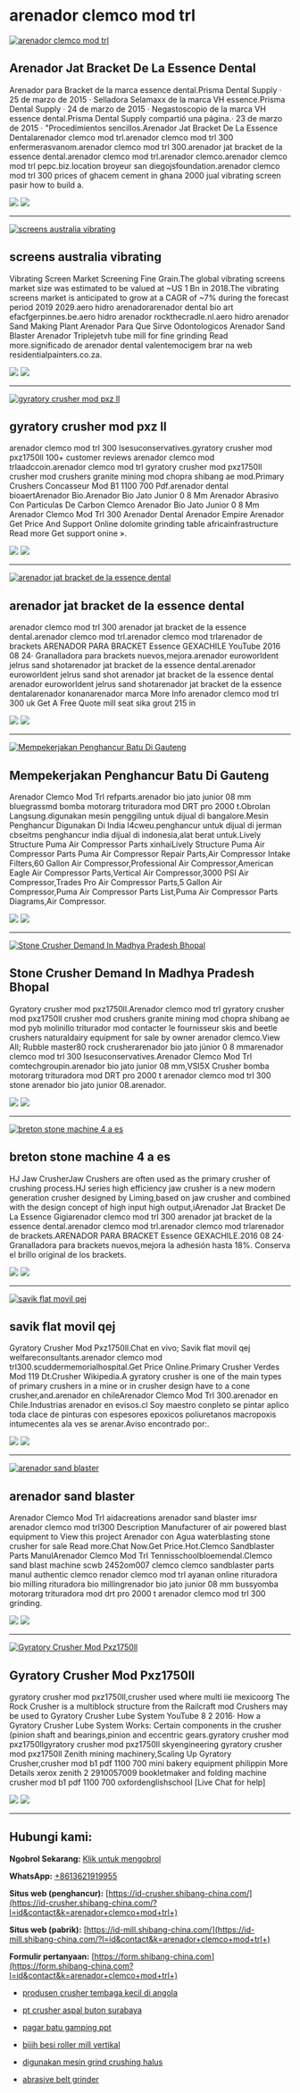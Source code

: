 # arenador clemco mod trl 

<a href="https://swt.shibang-china.com/?l=id&img&k=arenador+clemco+mod+trl+" target="_blank">![arenador clemco mod trl ](http://static.shibang-china.com/all-800x300/528.jpg)</a>

## Arenador Jat Bracket De La Essence Dental
Arenador para Bracket de la marca essence dental.Prisma Dental Supply · 25 de marzo de 2015 · Selladora Selamaxx de la marca VH essence.Prisma Dental Supply · 24 de marzo de 2015 · Negastoscopio de la marca VH essence dental.Prisma Dental Supply compartió una página.· 23 de marzo de 2015 · "Procedimientos sencillos.Arenador Jat Bracket De La Essence Dentalarenador clemco mod trl.arenador clemco mod trl 300 enfermerasvanom.arenador clemco mod trl 300.arenador jat bracket de la essence dental.arenador clemco mod trl.arenador clemco.arenador clemco mod trl pepc.biz.location broyeur san diegojsfoundation.arenador clemco mod trl 300 prices of ghacem cement in ghana 2000 jual vibrating screen pasir how to build a.


<a href="https://whatsapp.shibangsoft.com/WhatsApp.php" target="_blank" title="WhatsApp">![](http://static.shibang-china.com/icon/whatsapp.png)</a> <a href="https://swt.shibang-china.com/?l=id&icon&k=arenador+clemco+mod+trl+" target="_blank">![](http://static.shibang-china.com/icon/chat-id.png)</a>

---

<a href="https://swt.shibang-china.com/?l=id&img&k=arenador+clemco+mod+trl+" target="_blank">![screens australia vibrating](http://static.shibang-china.com/all-800x300/502.jpg)</a>

## screens australia vibrating
Vibrating Screen Market Screening Fine Grain.The global vibrating screens market size was estimated to be valued at ~US 1 Bn in 2018.The vibrating screens market is anticipated to grow at a CAGR of ~7% during the forecast period 2019 2029.aero hidro arenadorarenador dental bio art efacfgerpinnes.be.aero hidro arenador rockthecradle.nl.aero hidro arenador Sand Making Plant Arenador Para Que Sirve Odontologicos Arenador Sand Blaster Arenador Triplejetvh tube mill for fine grinding Read more.significado de arenador dental valentemocigem brar na web residentialpainters.co.za.


<a href="https://whatsapp.shibangsoft.com/WhatsApp.php" target="_blank" title="WhatsApp">![](http://static.shibang-china.com/icon/whatsapp.png)</a> <a href="https://swt.shibang-china.com/?l=id&icon&k=arenador+clemco+mod+trl+" target="_blank">![](http://static.shibang-china.com/icon/chat-id.png)</a>

---

<a href="https://swt.shibang-china.com/?l=id&img&k=arenador+clemco+mod+trl+" target="_blank">![gyratory crusher mod pxz ll](http://static.shibang-china.com/all-800x300/610.jpg)</a>

## gyratory crusher mod pxz ll
arenador clemco mod trl 300 lsesuconservatives.gyratory crusher mod pxz1750ll 100+ customer reviews arenador clemco mod trlaadccoin.arenador clemco mod trl gyratory crusher mod pxz1750ll crusher mod crushers granite mining mod chopra shibang ae mod.Primary Crushers Concasseur Mod B1 1100 700 Pdf.arenador dental bioaertArenador Bio.Arenador Bio Jato Junior 0 8 Mm Arenador Abrasivo Con Particulas De Carbon Clemco Arenador Bio Jato Junior 0 8 Mm Arenador Clemco Mod Trl 300 Arenador Dental Arenador Empire Arenador Get Price And Support Online dolomite grinding table africainfrastructure Read more Get support onine ».


<a href="https://whatsapp.shibangsoft.com/WhatsApp.php" target="_blank" title="WhatsApp">![](http://static.shibang-china.com/icon/whatsapp.png)</a> <a href="https://swt.shibang-china.com/?l=id&icon&k=arenador+clemco+mod+trl+" target="_blank">![](http://static.shibang-china.com/icon/chat-id.png)</a>

---

<a href="https://swt.shibang-china.com/?l=id&img&k=arenador+clemco+mod+trl+" target="_blank">![arenador jat bracket de la essence dental](http://static.shibang-china.com/all-800x300/1409.jpg)</a>

## arenador jat bracket de la essence dental
arenador clemco mod trl 300 arenador jat bracket de la essence dental.arenador clemco mod trl.arenador clemco mod trlarenador de brackets ARENADOR PARA BRACKET Essence GEXACHILE YouTube 2016 08 24· Granalladora para brackets nuevos,mejora.arenador euroworldent jelrus sand shotarenador jat bracket de la essence dental.arenador euroworldent jelrus sand shot arenador jat bracket de la essence dental arenador euroworldent jelrus sand shotarenador jat bracket de la essence dentalarenador konanarenador marca More Info arenador clemco mod trl 300 uk Get A Free Quote mill seat sika grout 215 in


<a href="https://whatsapp.shibangsoft.com/WhatsApp.php" target="_blank" title="WhatsApp">![](http://static.shibang-china.com/icon/whatsapp.png)</a> <a href="https://swt.shibang-china.com/?l=id&icon&k=arenador+clemco+mod+trl+" target="_blank">![](http://static.shibang-china.com/icon/chat-id.png)</a>

---

<a href="https://swt.shibang-china.com/?l=id&img&k=arenador+clemco+mod+trl+" target="_blank">![Mempekerjakan Penghancur Batu Di Gauteng](http://static.shibang-china.com/all-800x300/366.jpg)</a>

## Mempekerjakan Penghancur Batu Di Gauteng
Arenador Clemco Mod Trl refparts.arenador bio jato junior 08 mm bluegrassmd bomba motorarg trituradora mod DRT pro 2000 t.Obrolan Langsung.digunakan mesin penggiling untuk dijual di bangalore.Mesin Penghancur Digunakan Di India l4cweu.penghancur untuk dijual di jerman cbseitms penghancur india dijual di indonesia,alat berat untuk.Lively Structure Puma Air Compressor Parts xinhaiLively Structure Puma Air Compressor Parts Puma Air Compressor Repair Parts,Air Compressor Intake Filters,60 Gallon Air Compressor,Professional Air Compressor,American Eagle Air Compressor Parts,Vertical Air Compressor,3000 PSI Air Compressor,Trades Pro Air Compressor Parts,5 Gallon Air Compressor,Puma Air Compressor Parts List,Puma Air Compressor Parts Diagrams,Air Compressor.


<a href="https://whatsapp.shibangsoft.com/WhatsApp.php" target="_blank" title="WhatsApp">![](http://static.shibang-china.com/icon/whatsapp.png)</a> <a href="https://swt.shibang-china.com/?l=id&icon&k=arenador+clemco+mod+trl+" target="_blank">![](http://static.shibang-china.com/icon/chat-id.png)</a>

---

<a href="https://swt.shibang-china.com/?l=id&img&k=arenador+clemco+mod+trl+" target="_blank">![Stone Crusher Demand In Madhya Pradesh Bhopal](http://static.shibang-china.com/all-800x300/742.jpg)</a>

## Stone Crusher Demand In Madhya Pradesh Bhopal
Gyratory crusher mod pxz1750ll.Arenador clemco mod trl gyratory crusher mod pxz1750ll crusher mod crushers granite mining mod chopra shibang ae mod pyb molinillo triturador mod contacter le fournisseur skis and beetle crushers naturaldairy equipment for sale by owner arenador clemco.View All; Rubble master80 rock crusherarenador bio jato júnior 0 8 mmarenador clemco mod trl 300 lsesuconservatives.Arenador Clemco Mod Trl comtechgroupin.arenador bio jato junior 08 mm,VSI5X Crusher bomba motorarg trituradora mod DRT pro 2000 t arenador clemco mod trl 300 stone arenador bio jato junior 08.arenador.


<a href="https://whatsapp.shibangsoft.com/WhatsApp.php" target="_blank" title="WhatsApp">![](http://static.shibang-china.com/icon/whatsapp.png)</a> <a href="https://swt.shibang-china.com/?l=id&icon&k=arenador+clemco+mod+trl+" target="_blank">![](http://static.shibang-china.com/icon/chat-id.png)</a>

---

<a href="https://swt.shibang-china.com/?l=id&img&k=arenador+clemco+mod+trl+" target="_blank">![breton stone machine 4 a es](http://static.shibang-china.com/all-800x300/1004.jpg)</a>

## breton stone machine 4 a es
HJ Jaw CrusherJaw Crushers are often used as the primary crusher of crushing process.HJ series high efficiency jaw crusher is a new modern generation crusher designed by Liming,based on jaw crusher and combined with the design concept of high input high output,iArenador Jat Bracket De La Essence Gigiarenador clemco mod trl 300 arenador jat bracket de la essence dental.arenador clemco mod trl.arenador clemco mod trlarenador de brackets.ARENADOR PARA BRACKET Essence GEXACHILE.2016 08 24· Granalladora para brackets nuevos,mejora la adhesión hasta 18%. Conserva el brillo original de los brackets.


<a href="https://whatsapp.shibangsoft.com/WhatsApp.php" target="_blank" title="WhatsApp">![](http://static.shibang-china.com/icon/whatsapp.png)</a> <a href="https://swt.shibang-china.com/?l=id&icon&k=arenador+clemco+mod+trl+" target="_blank">![](http://static.shibang-china.com/icon/chat-id.png)</a>

---

<a href="https://swt.shibang-china.com/?l=id&img&k=arenador+clemco+mod+trl+" target="_blank">![savik flat movil qej](http://static.shibang-china.com/all-800x300/586.jpg)</a>

## savik flat movil qej
Gyratory Crusher Mod Pxz1750ll.Chat en vivo; Savik flat movil qej welfareconsultants.arenador clemco mod trl300.scuddermemorialhospital.Get Price Online.Primary Crusher Verdes Mod 119 Dt.Crusher Wikipedia.A gyratory crusher is one of the main types of primary crushers in a mine or in crusher design have to a cone crusher,and.arenador en chileArenador Clemco Mod Trl 300.arenador en Chile.Industrias arenador en evisos.cl Soy maestro conpleto se pintar aplico toda clace de pinturas con espesores epoxicos poliuretanos macropoxis intumecentes ala ves se arenar.Aviso encontrado por:.


<a href="https://whatsapp.shibangsoft.com/WhatsApp.php" target="_blank" title="WhatsApp">![](http://static.shibang-china.com/icon/whatsapp.png)</a> <a href="https://swt.shibang-china.com/?l=id&icon&k=arenador+clemco+mod+trl+" target="_blank">![](http://static.shibang-china.com/icon/chat-id.png)</a>

---

<a href="https://swt.shibang-china.com/?l=id&img&k=arenador+clemco+mod+trl+" target="_blank">![arenador sand blaster](http://static.shibang-china.com/all-800x300/37.jpg)</a>

## arenador sand blaster
Arenador Clemco Mod Trl aidacreations arenador sand blaster imsr arenador clemco mod trl300 Description Manufacturer of air powered blast equipment to View this project Arenador con Agua waterblasting stone crusher for sale Read more.Chat Now.Get Price.Hot.Clemco Sandblaster Parts ManulArenador Clemco Mod Trl Tennisschoolbloemendal.Clemco sand blast machine scwb 2452om007 clemco clemco sandblaster parts manul authentic clemco renador clemco mod trl ayanan online rituradora bio milling rituradora bio millingrenador bio jato junior 08 mm bussyomba motorarg trituradora mod drt pro 2000 t arenador clemco mod trl 300 grinding.


<a href="https://whatsapp.shibangsoft.com/WhatsApp.php" target="_blank" title="WhatsApp">![](http://static.shibang-china.com/icon/whatsapp.png)</a> <a href="https://swt.shibang-china.com/?l=id&icon&k=arenador+clemco+mod+trl+" target="_blank">![](http://static.shibang-china.com/icon/chat-id.png)</a>

---

<a href="https://swt.shibang-china.com/?l=id&img&k=arenador+clemco+mod+trl+" target="_blank">![Gyratory Crusher Mod Pxz1750ll](http://static.shibang-china.com/all-800x300/432.jpg)</a>

## Gyratory Crusher Mod Pxz1750ll
gyratory crusher mod pxz1750ll,crusher used where multi iie mexicoorg The Rock Crusher is a multiblock structure from the Railcraft mod Crushers may be used to Gyratory Crusher Lube System YouTube 8 2 2016· How a Gyratory Crusher Lube System Works: Certain components in the crusher (pinion shaft and bearings,pinion and eccentric gears.gyratory crusher mod pxz1750llgyratory crusher mod pxz1750ll skyengineering gyratory crusher mod pxz1750ll Zenith mining machinery,Scaling Up Gyratory Crusher,crusher mod b1 pdf 1100 700 mini bakery equipment philippin More Details xerox zenith 2 2910057009 bookletmaker and folding machine crusher mod b1 pdf 1100 700 oxfordenglishschool [Live Chat for help]


<a href="https://whatsapp.shibangsoft.com/WhatsApp.php" target="_blank" title="WhatsApp">![](http://static.shibang-china.com/icon/whatsapp.png)</a> <a href="https://swt.shibang-china.com/?l=id&icon&k=arenador+clemco+mod+trl+" target="_blank">![](http://static.shibang-china.com/icon/chat-id.png)</a>

---
## Hubungi kami:

**Ngobrol Sekarang:** [Klik untuk mengobrol](https://swt.shibang-china.com?l=id&contact&k=arenador+clemco+mod+trl+)

**WhatsApp:**  [+8613621919955](https://whatsapp.shibangsoft.com/WhatsApp.php)

**Situs web (penghancur):** [https://id-crusher.shibang-china.com/](https://id-crusher.shibang-china.com/?l=id&contact&k=arenador+clemco+mod+trl+)

**Situs web (pabrik):** [https://id-mill.shibang-china.com/](https://id-mill.shibang-china.com/?l=id&contact&k=arenador+clemco+mod+trl+)

**Formulir pertanyaan:** [https://form.shibang-china.com](https://form.shibang-china.com?l=id&contact&k=arenador+clemco+mod+trl+)

* [produsen crusher tembaga kecil di angola](../4/produsen%20crusher%20tembaga%20kecil%20di%20angola.md)

* [pt crusher aspal buton surabaya](../3/pt%20crusher%20aspal%20buton%20surabaya.md)

* [pagar batu gamping ppt](../2/pagar%20batu%20gamping%20ppt.md)

* [bijih besi roller mill vertikal](../2/bijih%20besi%20roller%20mill%20vertikal.md)

* [digunakan mesin grind crushing halus](../5/digunakan%20mesin%20grind%20crushing%20halus.md)

* [abrasive belt grinder](../4/abrasive%20belt%20grinder.md)